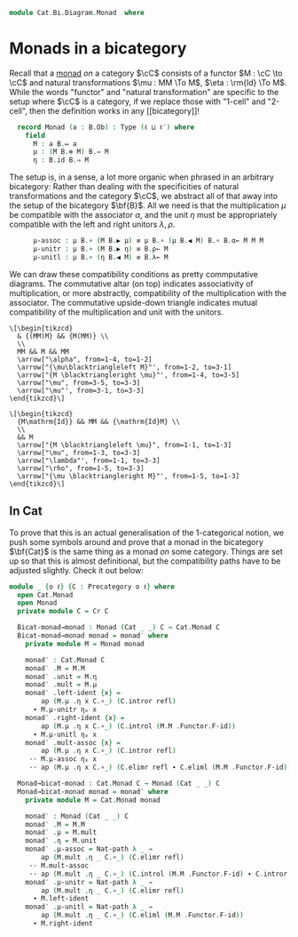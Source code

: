 <!--
```agda
open import Cat.Bi.Base
open import Cat.Prelude

import Cat.Diagram.Monad as Cat
import Cat.Reasoning as Cr
```
-->

```agda
module Cat.Bi.Diagram.Monad  where
```

<!--
```agda
open _=>_

module _ {o ℓ ℓ′} (B : Prebicategory o ℓ ℓ′) where
  private module B = Prebicategory B
```
-->

# Monads in a bicategory

Recall that a [monad] _on_ a category $\cC$ consists of a functor
$M : \cC \to \cC$ and natural transformations $\mu : MM \To M$,
$\eta : \rm{Id} \To M$. While the words "functor" and "natural
transformation" are specific to the setup where $\cC$ is a category,
if we replace those with "1-cell" and "2-cell", then the definition
works in any [[bicategory]]!

[monad]: Cat.Diagram.Monad.html

```agda
  record Monad (a : B.Ob) : Type (ℓ ⊔ ℓ′) where
    field
      M : a B.↦ a
      μ : (M B.⊗ M) B.⇒ M
      η : B.id B.⇒ M
```

The setup is, in a sense, a lot more organic when phrased in an
arbitrary bicategory: Rather than dealing with the specificities of
natural transformations and the category $\cC$, we abstract all of
that away into the setup of the bicategory $\bf{B}$. All we need is that
the multiplication $\mu$ be compatible with the associator $\alpha$, and
the unit $\eta$ must be appropriately compatible with the left and right
unitors $\lambda, \rho$.

```agda
      μ-assoc : μ B.∘ (M B.▶ μ) ≡ μ B.∘ (μ B.◀ M) B.∘ B.α← M M M
      μ-unitr : μ B.∘ (M B.▶ η) ≡ B.ρ← M
      μ-unitl : μ B.∘ (η B.◀ M) ≡ B.λ← M
```

We can draw these compatibility conditions as pretty commputative
diagrams. The commutative altar (on top) indicates associativity of
multiplication, or more abstractly, compatibility of the multiplication
with the associator. The commutative upside-down triangle indicates
mutual compatibility of the multiplication and unit with the unitors.

<div class=mathpar>

~~~{.quiver}
\[\begin{tikzcd}
  & {(MM)M} && {M(MM)} \\
  \\
  MM && M && MM
  \arrow["\alpha", from=1-4, to=1-2]
  \arrow["{\mu\blacktriangleleft M}"', from=1-2, to=3-1]
  \arrow["{M \blacktriangleright \mu}"', from=1-4, to=3-5]
  \arrow["\mu", from=3-5, to=3-3]
  \arrow["\mu"', from=3-1, to=3-3]
\end{tikzcd}\]
~~~

~~~{.quiver}
\[\begin{tikzcd}
  {M\mathrm{Id}} && MM && {\mathrm{Id}M} \\
  \\
  && M
  \arrow["{M \blacktriangleleft \mu}", from=1-1, to=1-3]
  \arrow["\mu", from=1-3, to=3-3]
  \arrow["\lambda"', from=1-1, to=3-3]
  \arrow["\rho", from=1-5, to=3-3]
  \arrow["{\mu \blacktriangleright M}"', from=1-5, to=1-3]
\end{tikzcd}\]
~~~

</div>

## In Cat

To prove that this is an actual generalisation of the 1-categorical
notion, we push some symbols around and prove that a monad in the
bicategory $\bf{Cat}$ is the same thing as a monad _on_ some category.
Things are set up so that this is almost definitional, but the
compatibility paths have to be adjusted slightly. Check it out below:

```agda
module _ {o ℓ} {C : Precategory o ℓ} where
  open Cat.Monad
  open Monad
  private module C = Cr C

  Bicat-monad→monad : Monad (Cat _ _) C → Cat.Monad C
  Bicat-monad→monad monad = monad′ where
    private module M = Monad monad

    monad′ : Cat.Monad C
    monad′ .M = M.M
    monad′ .unit = M.η
    monad′ .mult = M.μ
    monad′ .left-ident {x} =
        ap (M.μ .η x C.∘_) (C.intror refl)
      ∙ M.μ-unitr ηₚ x
    monad′ .right-ident {x} =
        ap (M.μ .η x C.∘_) (C.introl (M.M .Functor.F-id))
      ∙ M.μ-unitl ηₚ x
    monad′ .mult-assoc {x} =
        ap (M.μ .η x C.∘_) (C.intror refl)
     ·· M.μ-assoc ηₚ x
     ·· ap (M.μ .η x C.∘_) (C.elimr refl ∙ C.eliml (M.M .Functor.F-id))

  Monad→bicat-monad : Cat.Monad C → Monad (Cat _ _) C
  Monad→bicat-monad monad = monad′ where
    private module M = Cat.Monad monad

    monad′ : Monad (Cat _ _) C
    monad′ .M = M.M
    monad′ .μ = M.mult
    monad′ .η = M.unit
    monad′ .μ-assoc = Nat-path λ _ →
        ap (M.mult .η _ C.∘_) (C.elimr refl)
     ·· M.mult-assoc
     ·· ap (M.mult .η _ C.∘_) (C.introl (M.M .Functor.F-id) ∙ C.intror refl)
    monad′ .μ-unitr = Nat-path λ _ →
        ap (M.mult .η _ C.∘_) (C.elimr refl)
      ∙ M.left-ident
    monad′ .μ-unitl = Nat-path λ _ →
        ap (M.mult .η _ C.∘_) (C.eliml (M.M .Functor.F-id))
      ∙ M.right-ident
```
